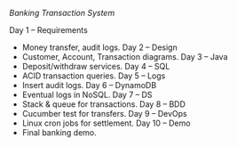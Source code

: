*Banking Transaction System*

Day 1 – Requirements
- Money transfer, audit logs.
Day 2 – Design
- Customer, Account, Transaction diagrams.
Day 3 – Java
- Deposit/withdraw services.
Day 4 – SQL
- ACID transaction queries.
Day 5 – Logs
- Insert audit logs.
Day 6 – DynamoDB
- Eventual logs in NoSQL.
Day 7 – DS
- Stack & queue for transactions.
Day 8 – BDD
- Cucumber test for transfers.
Day 9 – DevOps
- Linux cron jobs for settlement.
Day 10 – Demo
- Final banking demo.
